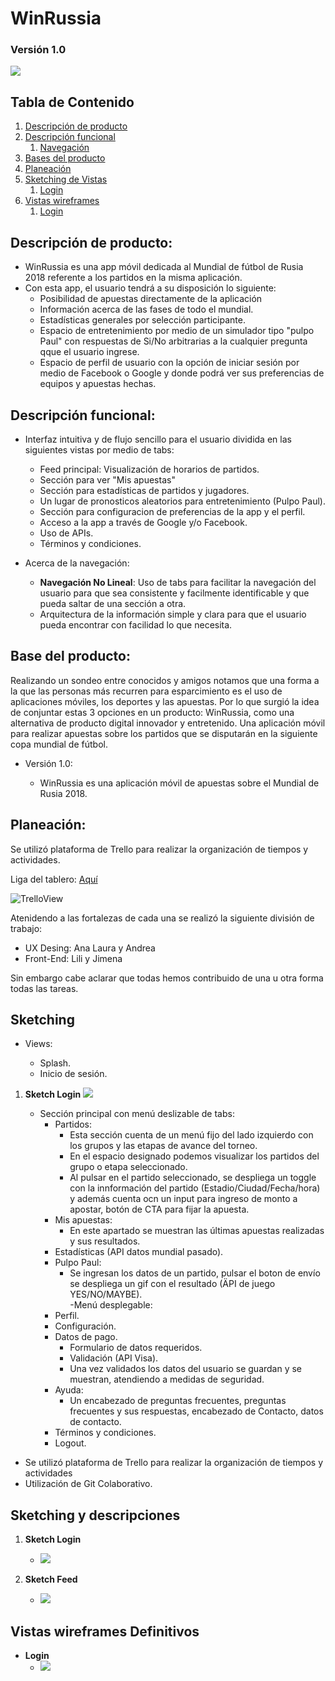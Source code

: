 # WinRussia # 
### Versión 1.0
<img src=assets/images/logo-horizontal.png>


## Tabla de Contenido
1. [Descripción de producto](#descripcion)
2. [Descripción funcional](#descripcion-func)
	1. [Navegación](#navegacion)
3. [Bases del producto](#bases)
4. [Planeación ](#planeacion)
5. [Sketching de Vistas](#sketching)
    1. [Login](#sketch-login)
6. [Vistas wireframes](#wireframes)
    1. [Login](#login)



## <a name="descripcion"></a> Descripción de producto:
- WinRussia es una app móvil dedicada al Mundial de fútbol de Rusia 2018 referente a los partidos en la misma aplicación.
- Con esta app, el usuario tendrá a su disposición lo siguiente:
	- Posibilidad de apuestas directamente de la aplicación 
	- Información acerca de las fases de todo el mundial.
	- Estadísticas generales por selección participante.
	- Espacio de entretenimiento por medio de un simulador tipo "pulpo Paul" con respuestas de Si/No arbitrarias a la cualquier pregunta qque el usuario ingrese.
	- Espacio de perfil de usuario con la opción de iniciar sesión por medio de Facebook o Google y donde podrá ver sus preferencias de equipos y apuestas hechas.


## <a name="descripcion-func"></a> Descripción funcional: 

- Interfaz intuitiva y de flujo sencillo para el usuario dividida en las siguientes vistas por medio de tabs:
	- Feed principal: Visualización de horarios de partidos.
	- Sección para ver "Mis apuestas"
	- Sección para estadísticas de partidos y jugadores.
	- Un lugar de pronosticos aleatorios para entretenimiento (Pulpo Paul). 
	- Sección para configuracion de preferencias de la app y el perfil.
	- Acceso a la app a través de Google y/o Facebook.   
	- Uso de APIs.
	- Términos y condiciones. 

- <a name="navegacion"></a> Acerca de la navegación:
	- **Navegación No Lineal**: Uso de tabs para facilitar la navegación del usuario para que sea consistente y facilmente identificable y que pueda saltar de una sección a otra.
	- Arquitectura de la información simple y clara para que el usuario pueda encontrar con facilidad lo que necesita.


## <a name="bases"></a> Base del producto:

Realizando un sondeo entre conocidos y amigos notamos que una forma a la que las personas más recurren para esparcimiento es el uso de aplicaciones móviles, los deportes y las apuestas. Por lo que surgió la idea de conjuntar estas 3 opciones en un producto: WinRussia, como una alternativa de producto digital innovador y entretenido. Una aplicación móvil para realizar apuestas sobre los partidos que se disputarán en la siguiente copa mundial de fútbol.

- Versión 1.0:

    - WinRussia es una aplicación móvil de apuestas sobre el Mundial de Rusia 2018. 






## <a name="planeacion"></a> Planeación: 

Se utilizó plataforma de Trello para realizar la organización de tiempos y actividades. 

Liga del tablero: [Aquí](https://trello.com/b/tEWFmgOW/principal-board)  

![TrelloView](/assets/images/trello.png)

Atenidendo a las fortalezas de cada una se realizó la siguiente división de trabajo:

* UX Desing: Ana Laura y Andrea 
* Front-End: Lili y Jimena

Sin embargo cabe aclarar que todas hemos contribuido de una u otra forma todas las tareas. 

## <a name="sketching"></a> Sketching ##

- Views: 

	- Splash.
	- Inicio de sesión.

1.  <a name="sketch-login"></a>**Sketch Login**
    <img src=assets/images/Sketches/sketch-login.png>

	- Sección principal con menú deslizable de tabs: 
		- Partidos:
			- Esta sección cuenta de un menú fijo del lado izquierdo con los grupos y las etapas de avance del torneo. 
			- En el espacio designado podemos visualizar los partidos del grupo o etapa seleccionado. 
			- Al pulsar en el partido seleccionado, se despliega un toggle con la innformación del partido (Estadio/Ciudad/Fecha/hora) y además cuenta ocn un input para ingreso de monto a apostar, botón de CTA para fijar la apuesta.   
		- Mis apuestas: 
			- En este apartado se muestran las últimas apuestas realizadas y sus resultados. 
		- Estadísticas (API datos mundial pasado). 
		- Pulpo Paul: 
			- Se ingresan los datos de un partido, pulsar el boton de envío se despliega un gif con el resultado (ÄPI de juego YES/NO/MAYBE).  
	-Menú desplegable: 
		- Perfil. 
		- Configuración.
		- Datos de pago. 
			- Formulario de datos requeridos.
			- Validación (API Visa).
			- Una vez validados los datos del usuario se guardan y se muestran, atendiendo a medidas de seguridad. 
		- Ayuda: 
			- Un encabezado de preguntas frecuentes, preguntas frecuentes y sus respuestas, encabezado de Contacto, datos de contacto.
		- Términos y condiciones.
		- Logout.



- Se utilizó plataforma de Trello para realizar la organización de tiempos y actividades
- Utilización de Git Colaborativo.


## <a name="sketching"></a> Sketching y descripciones ##
1.  <a name="sketch-login"></a>**Sketch Login**
    - <img src=assets/images/Sketches/sketch-login.png>

2.  <a name="sketch-login"></a>**Sketch Feed**
    - <img src=assets/images/Sketches/sketch-feed.png>

## <a name="wireframes"></a> Vistas wireframes Definitivos
- <a name="login"></a>**Login**
    - <img src=assets/images/---->
